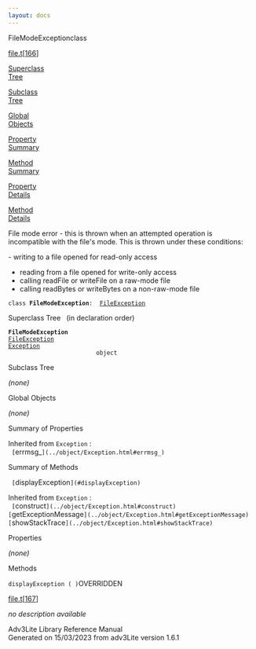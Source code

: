 ```yaml
---
layout: docs
---
```

<span class="title">FileModeException</span><span class="type">class</span>

[file.t](../file/file.t.html)\[[166](../source/file.t.html#166)\]

[Superclass  
Tree](#_SuperClassTree_)

[Subclass  
Tree](#_SubClassTree_)

[Global  
Objects](#_ObjectSummary_)

[Property  
Summary](#_PropSummary_)

[Method  
Summary](#_MethodSummary_)

[Property  
Details](#_Properties_)

[Method  
Details](#_Methods_)

<div class="fdesc">

File mode error - this is thrown when an attempted operation is
incompatible with the file's mode. This is thrown under these
conditions:

\- writing to a file opened for read-only access  
- reading from a file opened for write-only access  
- calling readFile or writeFile on a raw-mode file  
- calling readBytes or writeBytes on a non-raw-mode file

`class `**`FileModeException`**` :   `[`FileException`](../object/FileException.html)

</div>

<span id="_SuperClassTree_"></span>

<div class="mjhd">

<span class="hdln">Superclass Tree</span>   (in declaration order)

</div>

**`FileModeException`**  
[`FileException`](../object/FileException.html)  
[`Exception`](../object/Exception.html)  
`                         object`  
<span id="_SubClassTree_"></span>

<div class="mjhd">

<span class="hdln">Subclass Tree</span>  

</div>

*(none)* <span id="_ObjectSummary_"></span>

<div class="mjhd">

<span class="hdln">Global Objects</span>  

</div>

*(none)* <span id="_PropSummary_"></span>

<div class="mjhd">

<span class="hdln">Summary of Properties</span>  

</div>





Inherited from `Exception` :  
` [`errmsg_`](../object/Exception.html#errmsg_)  `

<span id="_MethodSummary_"></span>

<div class="mjhd">

<span class="hdln">Summary of Methods</span>  

</div>

` [`displayException`](#displayException)  `



Inherited from `Exception` :  
` [`construct`](../object/Exception.html#construct)  [`getExceptionMessage`](../object/Exception.html#getExceptionMessage)  [`showStackTrace`](../object/Exception.html#showStackTrace)  `

<span id="_Properties_"></span>

<div class="mjhd">

<span class="hdln">Properties</span>  

</div>

*(none)* <span id="_Methods_"></span>

<div class="mjhd">

<span class="hdln">Methods</span>  

</div>

<span id="displayException"></span>

`displayException ( )`<span class="rem">OVERRIDDEN</span>

[file.t](../file/file.t.html)\[[167](../source/file.t.html#167)\]

<div class="desc">

*no description available*

</div>

<div class="ftr">

Adv3Lite Library Reference Manual  
Generated on 15/03/2023 from adv3Lite version 1.6.1

</div>
